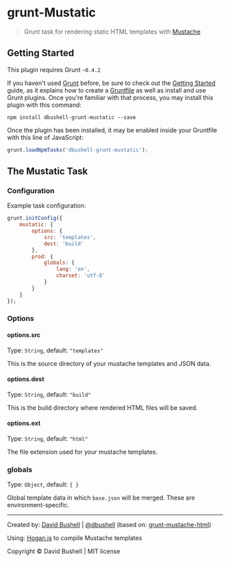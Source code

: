 grunt-Mustatic
==============

> Grunt task for rendering static HTML templates with [Mustache](http://mustache.github.io/)

## Getting Started
This plugin requires Grunt `~0.4.2`

If you haven't used [Grunt](http://gruntjs.com/) before, be sure to check out the [Getting Started](http://gruntjs.com/getting-started) guide, as it explains how to create a [Gruntfile](http://gruntjs.com/sample-gruntfile) as well as install and use Grunt plugins. Once you're familiar with that process, you may install this plugin with this command:

```shell
npm install dbushell-grunt-mustatic --save
```

Once the plugin has been installed, it may be enabled inside your Gruntfile with this line of JavaScript:

```js
grunt.loadNpmTasks('dbushell-grunt-mustatic');
```

## The Mustatic Task

### Configuration

Example task configuration:

```js
grunt.initConfig({
    mustatic: {
        options: {
            src: 'templates',
            dest: 'build'
        },
        prod: {
            globals: {
                lang: 'en',
                charset: 'utf-8'
            }
        }
    }
});
```

### Options

#### options.src

Type: `String`, default: `"templates"`

This is the source directory of your mustache templates and JSON data.

#### options.dest

Type: `String`, default: `"build"`

This is the build directory where rendered HTML files will be saved.

#### options.ext

Type: `String`, default: `"html"`

The file extension used for your mustache templates.

### globals

Type: `Object`, default: `{ }`

Global template data in which `base.json` will be merged. These are environment-specific.

* * *

Created by: [David Bushell](http://dbushell.com) | [@dbushell](http://twitter.com/dbushell) (based on: [grunt-mustache-html](https://github.com/haio/grunt-mustache-html))

Using: [Hogan.js](https://github.com/twitter/hogan.js) to compile Mustache templates

Copyright © David Bushell | MIT license
